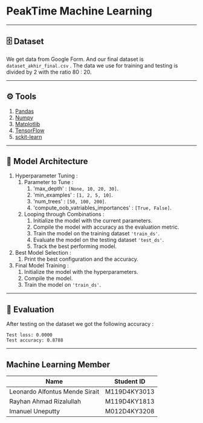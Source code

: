 # PeakTime Machine Learning #
- - -
## 🗄️ Dataset ##
We get data from Google Form. And our final dataset is ```dataset_akhir_final.csv``` . The data we use for training and testing is divided by 2 with the ratio 80 : 20.
- - -
## ⚙️ Tools ##
1. [Pandas](https://pandas.pydata.org/docs/index.html)
2. [Numpy](https://numpy.org/)
3. [Matplotlib](https://matplotlib.org/)
4. [TensorFlow](https://www.tensorflow.org/)
5. [sckit-learn](https://scikit-learn.org/stable/)
- - -
## 🏢 Model Architecture ##
1. Hyperparameter Tuning :
   1. Parameter to Tune :
      1. 'max_depth' : ```[None, 10, 20, 30]```.
      2. 'min_examples' : ```[1, 2, 5, 10]```.
      3. 'num_trees' : ```[50, 100, 200]```.
      4. 'compute_oob_vatriables_importances' : ``[True, False]``.
   2. Looping through Combinations :
      1. Initialize the model with the current parameters.
      2. Compile the model with accuracy as the evaluation metric.
      3. Train the model on the training dataset ```'train_ds'```.
      4. Evaluate the model on the testing dataset ```'test_ds'```.
      5. Track the best performing model.
2. Best Model Selection :
   1. Print the best configuration and the accuracy.
3. Final Model Training :
   1. Initialize the model with the hyperparameters.
   2. Compile the model.
   3. Train the model on ```'train_ds'```.
- - - 
## 📑 Evaluation
After testing on the dataset we got the following accuracy :
```
Test loss: 0.0000
Test accuracy: 0.8788
```
- - -
## Machine Learning Member
| Name | Student ID |
| -----|------------|
| Leonardo Alfontus Mende Sirait | M119D4KY3013 |
| Rayhan Ahmad Rizalullah | M119D4KY1813 |
| Imanuel Uneputty | M012D4KY3208 |